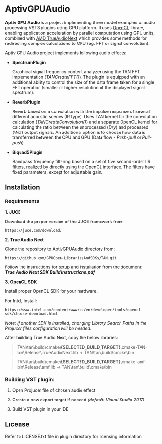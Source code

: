 # AptivGPUAudio

**Aptiv GPU Audio** is a project implementing three model examples of audio processing VST3 plugins using GPU platform. It uses [OpenCL](https://www.khronos.org/opencl/) library, enabling application acceleration by parallel computation using GPU units, combined with [AMD TrueAudioNext](https://gpuopen.com/true-audio-next/) which provides some methods for redirecting complex calculations to GPU (eg. FFT or signal convolution).

Aptiv GPU Audio project implements following audio effects:
+ **SpectrumPlugin**

    Graphical signal frequency content analyzer using the TAN FFT implementation (*TANCreateFFT()*). The plugin is equipped with an additional ability to control the size of the data frame taken for a single FFT operation (smaller or higher resolution of the displayed signal spectrum).

+ **ReverbPlugin**

     Reverb based on a convolution with the impulse response of several different acoustic scenes (IR type). Uses TAN kernel for the convolution calculation (*TANCreateConvolution()*) and a separate OpenCL kernel for calculating the ratio between the unprocessed (*Dry*) and processed (*Wet*) output signals. An additional option is to choose how data is transferred between the CPU and GPU (Data flow - *Push-pull* or *Pull-push*)

+ **Biquad5Plugin**

    Bandpass frequency filtering based on a set of five second-order IIR filters, realized by directly using the OpenCL interface. The filters have fixed parameters, except for adjustable gain.

## Installation

### Requirements

**1. JUCE**

Download the proper version of the JUCE framework from:
    
    https://juce.com/download/


**2. True Audio Next**

Clone the repository to AptivGPUAudio directory from:  

    https://github.com/GPUOpen-LibrariesAndSDKs/TAN.git

Follow the instructions for setup and installation from the document:  
***True Audio Next SDK Build Instructions.pdf***


**3. OpenCL SDK**

Install proper OpenCL SDK for your hardware.

For Intel, install:  

    https://www.intel.com/content/www/us/en/developer/tools/opencl-sdk/choose-download.html


*Note: if another SDK is installed, changing Library Search Paths in the Projucer files configuration will be needed.*

  
  
After building True Audio Next, copy the below libraries:


>TAN\tan\build\cmake\\**\{SELECTED_BUILD_TARGET\}**\\cmake-TAN-bin\Release\TrueAudioNext.lib -> TAN\tan\build\cmake\bin

>TAN\tan\build\cmake\\**\{SELECTED_BUILD_TARGET\}**\\cmake-amf-bin\Release\amf.lib -> TAN\tan\build\cmake\bin


### Building VST plugin:

1. Open Projucer file of chosen audio effect

2. Create a new export target if needed *(default: Visual Studio 2017)*

3. Build VST plugin in your IDE


## License

Refer to LICENSE.txt file in plugin directory for licensing information.